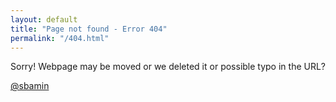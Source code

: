 ```yaml
---
layout: default
title: "Page not found - Error 404"
permalink: "/404.html"
---
```


Sorry! Webpage may be moved or we deleted it or possible typo in the URL?

[@sbamin](https://twitter.com/sbamin)

